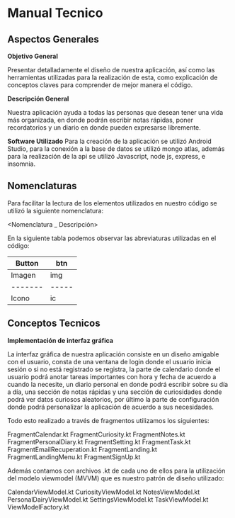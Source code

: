 # Manual Tecnico

## Aspectos Generales

**Objetivo General**

Presentar detalladamente el diseño de nuestra aplicación, así como las herramientas utilizadas para la realización de esta, 
como explicación de conceptos claves para comprender de mejor manera el código.

**Descripción General**

Nuestra aplicación ayuda a todas las personas que desean tener una vida más organizada,
en donde podrán escribir notas rápidas, poner recordatorios y un diario en donde pueden expresarse libremente.

**Software Utilizado**
Para la creación de la aplicación se utilizó Android Studio,  para la conexión a la base de datos se utilizó mongo atlas, 
además para la realización de la api se utilizó Javascript, node js, express, e insomnia.

## Nomenclaturas

Para facilitar la lectura de los elementos utilizados en nuestro código se utilizó la siguiente nomenclatura:

<Nomenclatura _ Descripción>

En la siguiente tabla podemos observar las abreviaturas utilizadas en el código:

|  Button |btn   |
| ------  | -----|
| Imagen  |  img |
| ------- | -----|
|  Icono  |  ic  |

## Conceptos Tecnicos

**Implementación de interfaz gráfica**

La interfaz gráfica de nuestra aplicación consiste en un diseño amigable con el usuario, consta de una ventana de login donde el usuario inicia sesión o si no está registrado se registra, la parte de calendario donde el usuario podrá anotar tareas importantes con hora y fecha de acuerdo a cuando la necesite, un diario personal en donde podrá escribir sobre su día a día, una sección de notas rápidas y una sección de curiosidades donde podrá ver datos curiosos aleatorios, por último la parte de configuración donde podrá personalizar la aplicación de acuerdo a sus necesidades.

Todo esto realizado a través de fragmentos utilizamos los siguientes:


FragmentCalendar.kt
FragmentCuriosity.kt
FragmentNotes.kt
FragmentPersonalDiary.kt
FragmentSetting.kt
FragmentTask.kt
FragmentEmailRecuperation.kt
FragmentLanding.kt
FragmentLandingMenu.kt
FragmentSignUp.kt








Además contamos con archivos .kt de cada uno de ellos para la utilización del modelo viewmodel (MVVM) que es nuestro patrón de diseño utilizado:

CalendarViewModel.kt
CuriosityViewModel.kt
NotesViewModel.kt
PersonalDairyViewModel.kt
SettingsViewModel.kt
TaskViewModel.kt
ViewModelFactory.kt


